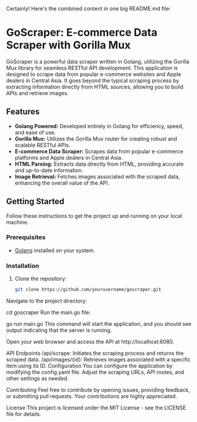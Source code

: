 
Certainly! Here's the combined content in one big README.md file:

# GoScraper: E-commerce Data Scraper with Gorilla Mux

GoScraper is a powerful data scraper written in Golang, utilizing the Gorilla Mux library for seamless RESTful API development. This application is designed to scrape data from popular e-commerce websites and Apple dealers in Central Asia. It goes beyond the typical scraping process by extracting information directly from HTML sources, allowing you to build APIs and retrieve images.

## Features

- **Golang Powered:** Developed entirely in Golang for efficiency, speed, and ease of use.
- **Gorilla Mux:** Utilizes the Gorilla Mux router for creating robust and scalable RESTful APIs.
- **E-commerce Data Scraper:** Scrapes data from popular e-commerce platforms and Apple dealers in Central Asia.
- **HTML Parsing:** Extracts data directly from HTML, providing accurate and up-to-date information.
- **Image Retrieval:** Fetches images associated with the scraped data, enhancing the overall value of the API.

## Getting Started

Follow these instructions to get the project up and running on your local machine.

### Prerequisites

- [Golang](https://golang.org/dl/) installed on your system.

### Installation

1. Clone the repository:

   ```bash
   git clone https://github.com/yourusername/goscraper.git
Navigate to the project directory:

cd goscraper
Run the main.go file:

go run main.go
This command will start the application, and you should see output indicating that the server is running.

Open your web browser and access the API at http://localhost:8080.

API Endpoints
/api/scrape: Initiates the scraping process and returns the scraped data.
/api/images/{id}: Retrieves images associated with a specific item using its ID.
Configuration
You can configure the application by modifying the config.yaml file. Adjust the scraping URLs, API routes, and other settings as needed.

Contributing
Feel free to contribute by opening issues, providing feedback, or submitting pull requests. Your contributions are highly appreciated.

License
This project is licensed under the MIT License - see the LICENSE file for details.